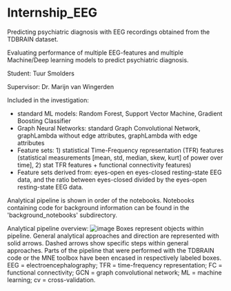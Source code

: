 # Internship_EEG
 Predicting psychiatric diagnosis with EEG recordings obtained from the TDBRAIN dataset.

 Evaluating performance of multiple EEG-features and multiple Machine/Deep learning models to predict psychiatric diagnosis.
 
 Student: Tuur Smolders
 
 Supervisor: Dr. Marijn van Wingerden

Included in the investigation:
- standard ML models: Random Forest, Support Vector Machine, Gradient Boosting Classifier
- Graph Neural Networks: standard Graph Convolutional Network, graphLambda without edge attributes, graphLambda with edge attributes
- Feature sets: 1) statistical Time-Frequency representation (TFR) features (statistical measurements [mean, std, median, skew, kurt] of power over time], 2) stat TFR features + functional connectivity features)
- Feature sets derived from: eyes-open en eyes-closed resting-state EEG data, and the ratio between eyes-closed divided by the eyes-open resting-state EEG data.

Analytical pipeline is shown in order of the notebooks. Notebooks containing code for background information can be found in the 'background_notebooks' subdirectory.

Analytical pipeline overview:
![image](https://github.com/TSmolders/Internship_EEG/assets/158051735/fc202056-f5ef-43fb-9d03-9ff5e9620555)
Boxes represent objects within pipeline. General analytical approaches and direction are represented with solid arrows. Dashed arrows show specific steps within general approaches. Parts of the pipeline that were performed with the TDBRAIN code or the MNE toolbox have been encased in respectively labeled boxes. EEG = electroencephalography; TFR = time-frequency representation; FC = functional connectivity; GCN = graph convolutional network; ML = machine learning; cv = cross-validation.
